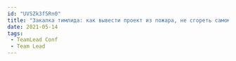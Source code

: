 ```yaml
---
id: "UVSZk3f5Rn0"
title: "Закалка тимлида: как вывести проект из пожара, не сгореть самому и не спалить команду / Федор Щудло TeamLeadConf"
date: 2021-05-14
tags:
 - TeamLead Conf
 - Team Lead
---
```

